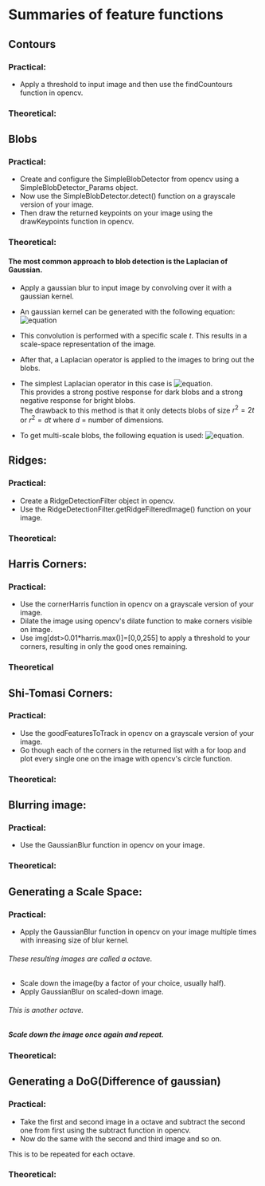 # Summaries of feature functions

## Contours

### Practical:

- Apply a threshold to input image and then use the findCountours function in opencv.

### Theoretical:

## Blobs

### Practical:

- Create and configure the SimpleBlobDetector from opencv using a SimpleBlobDetector_Params object.
- Now use the SimpleBlobDetector.detect() function on a grayscale version of your image.
- Then draw the returned keypoints on your image using the drawKeypoints function in opencv.

### Theoretical:

#### The most common approach to blob detection is the Laplacian of Gaussian.

- Apply a gaussian blur to input image by convolving over it with a gaussian kernel.

* An gaussian kernel can be generated with the following equation:  
  ![equation](https://wikimedia.org/api/rest_v1/media/math/render/svg/facbbdfdc3fcdf483b60d4724a64bca8f543929c)

* This convolution is performed with a specific scale _t_. This results in a scale-space representation of the image.
* After that, a Laplacian operator is applied to the images to bring out the blobs.
* The simplest Laplacian operator in this case is ![equation](https://wikimedia.org/api/rest_v1/media/math/render/svg/6c8c16e05502e5981c20d167047dd620759be7d9).  
  This provides a strong postive response for dark blobs and a strong negative response for bright blobs.  
  The drawback to this method is that it only detects blobs of size $r^2 = 2t$ or $r^2 = dt$ where $d$ = number of dimensions.
* To get multi-scale blobs, the following equation is used: ![equation](https://wikimedia.org/api/rest_v1/media/math/render/svg/e985a7266603c65959e69aafc3af7a45cc88d31c).

## Ridges:

### Practical:

- Create a RidgeDetectionFilter object in opencv.
- Use the RidgeDetectionFilter.getRidgeFilteredImage() function on your image.

### Theoretical:

## Harris Corners:

### Practical:

- Use the cornerHarris function in opencv on a grayscale version of your image.
- Dilate the image using opencv's dilate function to make corners visible on image.
- Use img[dst>0.01*harris.max()]=[0,0,255] to apply a threshold to your corners, resulting in only the good ones remaining.

### Theoretical

## Shi-Tomasi Corners:

### Practical:

- Use the goodFeaturesToTrack in opencv on a grayscale version of your image.
- Go though each of the corners in the returned list with a for loop and plot every single one on the image with opencv's circle function.

### Theoretical:

## Blurring image:

### Practical:

- Use the GaussianBlur function in opencv on your image.

### Theoretical:

## Generating a Scale Space:

### Practical:

- Apply the GaussianBlur function in opencv on your image multiple times with inreasing size of blur kernel.

###### These resulting images are called a octave.

- Scale down the image(by a factor of your choice, usually half).
- Apply GaussianBlur on scaled-down image.

###### This is another octave.

##### Scale down the image once again and repeat.

### Theoretical:

## Generating a DoG(Difference of gaussian)

### Practical:

- Take the first and second image in a octave and subtract the second one from first using the subtract function in opencv.
- Now do the same with the second and third image and so on.

This is to be repeated for each octave.

### Theoretical:

